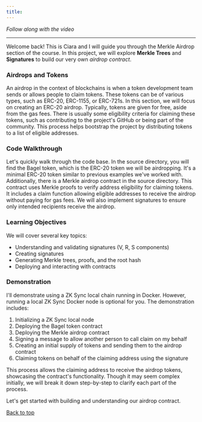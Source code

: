```yaml
---
title:
---
```


_Follow along with the video_

---

<a name="top"></a>
Welcome back! This is Ciara and I will guide you through the Merkle Airdrop section of the course. In this project, we will explore **Merkle Trees** and **Signatures** to build our very own _airdrop contract_.

### Airdrops and Tokens

An airdrop in the context of blockchains is when a token development team sends or allows people to claim tokens. These tokens can be of various types, such as ERC-20, ERC-1155, or ERC-721s. In this section, we will focus on creating an ERC-20 airdrop. Typically, tokens are given for free, aside from the gas fees. There is usually some eligibility criteria for claiming these tokens, such as contributing to the project's GitHub or being part of the community. This process helps bootstrap the project by distributing tokens to a list of eligible addresses.

### Code Walkthrough

Let's quickly walk through the code base. In the source directory, you will find the Bagel token, which is the ERC-20 token we will be airdropping. It's a minimal ERC-20 token similar to previous examples we've worked with. Additionally, there is a Merkle airdrop contract in the source directory. This contract uses Merkle proofs to verify address eligibility for claiming tokens. It includes a claim function allowing eligible addresses to receive the airdrop without paying for gas fees. We will also implement signatures to ensure only intended recipients receive the airdrop.

### Learning Objectives

We will cover several key topics:

- Understanding and validating signatures (V, R, S components)
- Creating signatures
- Generating Merkle trees, proofs, and the root hash
- Deploying and interacting with contracts

### Demonstration

I'll demonstrate using a ZK Sync local chain running in Docker. However, running a local ZK Sync Docker node is optional for you. The demonstration includes:

1. Initializing a ZK Sync local node
2. Deploying the Bagel token contract
3. Deploying the Merkle airdrop contract
4. Signing a message to allow another person to call claim on my behalf
5. Creating an initial supply of tokens and sending them to the airdrop contract
6. Claiming tokens on behalf of the claiming address using the signature

This process allows the claiming address to receive the airdrop tokens, showcasing the contract's functionality. Though it may seem complex initially, we will break it down step-by-step to clarify each part of the process.

Let's get started with building and understanding our airdrop contract.

[Back to top](#top)
